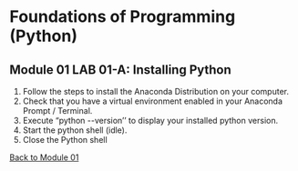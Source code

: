 # Foundations of Programming (Python)  

## Module 01 LAB 01-A: Installing Python

1.	Follow the steps to install the Anaconda Distribution on your computer.
2.	Check that you have a virtual environment enabled in your Anaconda Prompt / Terminal.
3.	Execute “python --version’’ to display your installed python version.
4.	Start the python shell (idle).
5.	Close the Python shell

[Back to Module 01](Module_01.md)
